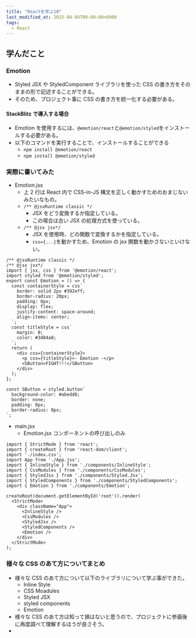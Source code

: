 ```yaml
---
title: "Reactを学ぶ10"
last_modified_at: 2025-04-04T00:00:00+0900
tags:
  - React
---
```


## 学んだこと

### Emotion

- Styled JSX や StyledComponent ライブラリを使った CSS の書き方をそのままの形で記述することができる。
- そのため、プロジェクト事に CSS の書き方を統一化する必要がある。

#### StackBlitz で導入する場合

- Emotion を使用するには、`@emotion/react`と`@emotion/styled`をインストールする必要がある。
- 以下のコマンドを実行することで、インストールすることができる
  - `npm install @emotion/react`
  - `npm install @emotion/styled`

### 実際に書いてみた

- Emotion.jsx
  - 上 2 行は React 内で CSS-in-JS 構文を正しく動かすためのおまじないみたいなもの。
  - `/** @jsxRuntime classic */`
    - JSX をどう変換するか指定している。
    - この場合は古い JSX の処理方式を使っている。
  - `/** @jsx jsx*/`
    - JSX を使用時、どの関数で変換するかを指定している。
    - `css={...}`を動かすため、Emotion の jsx 関数を動かさないといけない。

```
/** @jsxRuntime classic */
/** @jsx jsx*/
import { jsx, css } from '@emotion/react';
import styled from '@emotion/styled';
export const Emotion = () => {
  const containerStyle = css`
    border: solid 2px #392eff;
    border-radius: 20px;
    padding: 8px;
    display: flex;
    justify-content: space-around;
    align-items: center;
  `;
  const titleStyle = css`
    margin: 0;
    color: #3d84a8;
  `;
  return (
    <div css={containerStyle}>
      <p css={titleStyle}>- Emotion -</p>
      <SButton>FIGHT!!!</SButton>
    </div>
  );
};

const SButton = styled.button`
  background-color: #abedd8;
  border: none;
  padding: 8px;
  border-radius: 8px;
`;

```

- main.jsx
  - Emotion.jsx コンポーネントの呼び出しのみ

```
import { StrictMode } from 'react';
import { createRoot } from 'react-dom/client';
import './index.css';
import App from './App.jsx';
import { InlineStyle } from './components/InlineStyle';
import { CssModules } from './components/CssModules';
import { StyledJsx } from './components/Styled.Jsx';
import { StyledComponents } from './components/StyledComponents';
import { Emotion } from './components/Emotion';

createRoot(document.getElementById('root')).render(
  <StrictMode>
    <div className="App">
      <InlineStyle />
      <CssModules />
      <StyledJsx />
      <StyledComponents />
      <Emotion />
    </div>
  </StrictMode>
);

```

### 様々な CSS のあて方についてまとめ

- 様々な CSS のあて方について以下のライブラリについて学ぶ事ができた。
  - Inline Style
  - CSS Moadules
  - Styled JSX
  - styled components
  - Emotion
- 様々な CSS のあて方は知って損はないと思うので、プロジェクトに参画後に再度調べて理解するほうが良さそう。
-

